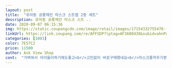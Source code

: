 ```yaml
---
layout: post 
title:  "유아동 공룡체인 마스크 스트랩 2종 세트" 
description: 유아동 공룡체인 마스크 스트 ..
date: 2020-09-07 06:15:36 
img: https://static.coupangcdn.com/image/retail/images/17154332755478-feca56bc-90dc-4d12-a687-6aaad95363c2.jpg 
linkUrl: https://link.coupang.com/re/AFFSDP?lptag=AF3600438&subid=ahnPublicAsk&pageKey=1949895130&itemId=3312302660&vendorItemId=71299196948&traceid=V0-113-d3ec65b1adb0a4e0 
categories: [1003] 
color: 7E57C2 
price: 11500 
author: Ask View Shop 
cont:  "가벼워서 아이들이하기에도좋고<br/>고민없이 바로구매했네요<br/>마스크줄끼우기편해서 좋네요<br/>아들이 공룡덕후에요<br/>아들이너무좋아해요^^<br/>" 
---
```

